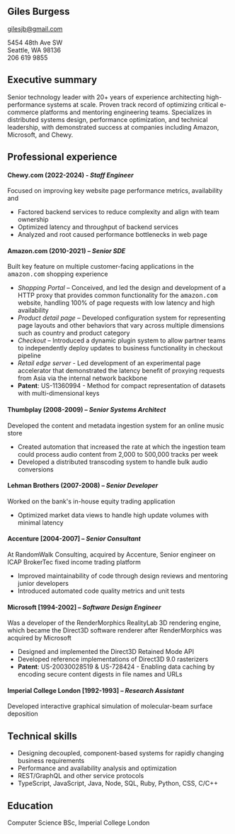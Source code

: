 ## Giles Burgess
gilesjb@gmail.com

5454 48th Ave SW  
Seattle, WA 98136  
206 619 9855

## Executive summary
Senior technology leader with 20+ years of experience architecting high-performance systems at scale. 
Proven track record of optimizing critical e-commerce platforms and mentoring engineering teams. 
Specializes in distributed systems design, performance optimization, and technical leadership, with demonstrated success at companies including Amazon, Microsoft, and Chewy.

## Professional experience

#### Chewy.com (2022-2024) - *Staff Engineer*

Focused on improving key website page performance metrics, availability and 

* Factored backend services to reduce complexity and align with team ownership
* Optimized latency and throughput of backend services
* Analyzed and root caused performance bottlenecks in web page

#### Amazon.com (2010-2021) – *Senior SDE* 

Built key feature on multiple customer-facing applications in the <tt>amazon.com</tt> shopping experience

* *Shopping Portal* – Conceived, and led the design and development of a HTTP proxy that provides common functionality for the <tt>amazon.com</tt> website, handling 100% of page requests with low latency and high availability
* *Product detail page* – Developed configuration system for representing page layouts and other behaviors that vary across multiple dimensions such as country and product category
* *Checkout* – Introduced a dynamic plugin system to allow partner teams to independently deploy updates to business functionality in checkout pipeline
* *Retail edge server* - Led development of an experimental page accelerator that demonstrated the latency benefit of proxying requests from Asia via the internal network backbone
* **Patent**: US-11360994 - Method for compact representation of datasets with multi-dimensional keys


#### Thumbplay (2008-2009) – *Senior Systems Architect*

Developed the content and metadata ingestion system for an online music store

* Created automation that increased the rate at which the ingestion team could process audio content from 2,000 to 500,000 tracks per week
* Developed a distributed transcoding system to handle bulk audio conversions

#### Lehman Brothers (2007-2008) – *Senior Developer*

Worked on the bank's in-house equity trading application

* Optimized market data views to handle high update volumes with minimal latency

#### Accenture [2004-2007] – *Senior Consultant*

At RandomWalk Consulting, acquired by Accenture, Senior engineer on ICAP BrokerTec fixed income trading platform

* Improved maintainability of code through design reviews and mentoring junior developers
* Introduced automated code quality metrics and unit tests

#### Microsoft [1994-2002] – *Software Design Engineer*

Was a developer of the RenderMorphics RealityLab 3D rendering engine,
which became the Direct3D software renderer after RenderMorphics was acquired by Microsoft

* Designed and implemented the Direct3D Retained Mode API
* Developed reference implementations of Direct3D 9.0 rasterizers
* **Patent**: US-20030028519 & US-728424 - Enabling data caching by encoding secure content digests in file names and URLs

#### Imperial College London [1992-1993] – *Research Assistant*
Developed interactive graphical simulation of molecular-beam surface deposition

## Technical skills

* Designing decoupled, component-based systems for rapidly changing business requirements
* Performance and availability analysis and optimization
* REST/GraphQL and other service protocols
* TypeScript, JavaScript, Java, Node, SQL, Ruby, Python, CSS, C/C++

## Education

Computer Science BSc, Imperial College London
